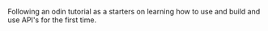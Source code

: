 Following an odin tutorial as a starters on learning how to use and build
and use API's for the first time.
